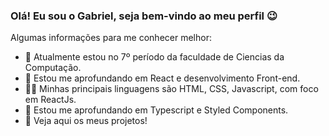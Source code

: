 ### Olá! Eu sou o Gabriel, seja bem-vindo ao meu perfil 😉

Algumas informações para me conhecer melhor:

- 🔭 Atualmente estou no 7º período da faculdade de Ciencias da Computação.
- 🌱 Estou me aprofundando em React e desenvolvimento Front-end.
- 👨‍💻 Minhas principais linguagens são HTML, CSS, Javascript, com foco em ReactJs.
- 🎢 Estou me aprofundando em Typescript e Styled Components.
- 👀 Veja aqui os meus projetos!

